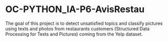# OC-PYTHON_IA-P6-AvisRestau

The goal of this project is to detect unsatisfied topics and classify pictures using texts and photos from restaurants customers (Structured Data Processing for Texts and Pictures) coming from the Yelp dataset.
